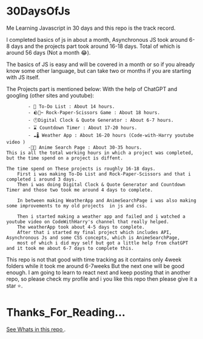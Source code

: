 # 30DaysOfJs
Me Learning Javascript in 30 days and this repo is the track record.

I completed  basics of js in about a month, Asynchronous JS took around 6-8 days and the projects part took around 16-18 days. Total of which is around 56 days (Not a month 😂).

The basics of JS is easy and will be covered in a month or so if you already know some other language, but can take two or months if you are starting with JS itself.

The Projects part is mentioned below: 
    With the help of ChatGPT and googling (other sites and youtube):
                
            - 📝 To-Do List : About 14 hours.
            - 🪨📃✂️ Rock-Paper-Scissors Game : About 18 hours.
            - 🕛Digital Clock & Quote Generator : About 6-7 hours.
            - ⌛ Countdown Timer : About 17-20 hours.
            - ☁️🌡️ Weather App : About 16-20 hours (Code-with-Harry youtube video )
            -🏯🎌 Anime Search Page : About 30-35 hours.
    This is all the total working hours in which a project was completed, but the time spend on a project is diffent. 
    
    The time spend on These projects is roughly 16-18 days.
        First i was making To-Do List and Rock-Paper-Scissors and that i completed i around 3 days.
        Then i was doing Digital Clock & Quote Generator and Countdown Timer and those two took me around 4 days to complete.

        In between making WeatherApp and AnimeSearchPage i was also making some improvements to my old projects  in js and css.

        Then i started making a weather app and failed and i watched a youtube video on CodeWithHarry's channel that really helped.
        The weatherApp took about 4-5 days to complete.
        After that i started my final project which includes API, Asynchronous Js and some CSS concepts, which is AnimeSearchPage,
        most of which i did myy self but got a little help from chatGPT and it took me about 6-7 days to complete this.

This repo is not that good with time tracking as it contains only 4week folders while it took me around 6-7weeks
But the next one will be good enough.
I am going to learn to react next and keep posting that in another repo, so please check my profile and i you like this repo then please give it a star ⭐.

# Thanks_For_Reading...

[See Whats in this repo ](himayoun.github.io/30DaysOfJs/).
